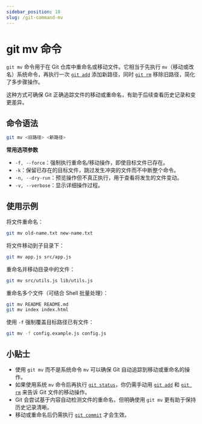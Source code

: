 ```yaml
---
sidebar_position: 18
slug: /git-command-mv
---
```


# git mv 命令

`git mv` 命令用于在 Git 仓库中重命名或移动文件。它相当于先执行 `mv`（移动或改名）系统命令，再执行一次 [`git add`](/git/git-command-add/) 添加新路径，同时 [`git rm`](/git/git-command-rm/) 移除旧路径，简化了多步骤操作。

这种方式可确保 Git 正确追踪文件的移动或重命名，有助于后续查看历史记录和变更差异。



## 命令语法

```bash
git mv <旧路径> <新路径>
```

**常用选项参数**

- `-f, --force`：强制执行重命名/移动操作，即使目标文件已存在。
- `-k`：保留已存在的目标文件，跳过发生冲突的文件而不中断整个命令。
- `-n, --dry-run`：预览操作但不真正执行，用于查看将发生的文件变动。
- `-v, --verbose`：显示详细操作过程。



## 使用示例

将文件重命名：

```bash
git mv old-name.txt new-name.txt
```

将文件移动到子目录下：

```bash
git mv app.js src/app.js
```

重命名并移动目录中的文件：

```bash
git mv src/utils.js lib/utils.js
```

重命名多个文件（可结合 Shell 批量处理）：

```bash
git mv README README.md
git mv index index.html
```

使用 `-f` 强制覆盖目标路径已有文件：

```bash
git mv -f config.example.js config.js
```



## 小贴士

- 使用 `git mv` 而不是系统命令 `mv` 可以确保 Git 自动追踪到移动或重命名的操作。
- 如果使用系统 `mv` 命令后再执行 [`git status`](/git/git-command-status/)，你仍需手动用 [`git add`](/git/git-command-add/) 和 [`git rm`](/git/git-command-rm/) 来告诉 Git 文件的移动操作。
- Git 会尝试基于内容自动检测文件的重命名，但明确使用 `git mv` 更有助于保持历史记录清晰。
- 移动或重命名后仍需执行 [`git commit`](/git/git-command-commit/) 才会生效。
